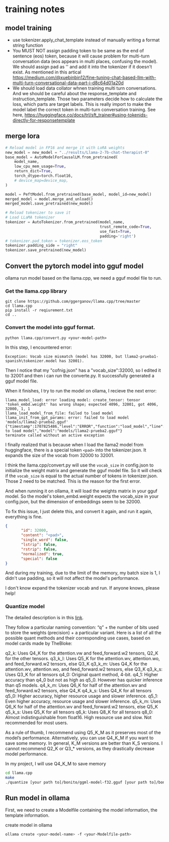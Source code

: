 # training notes

## model training

- use tokenizer.apply_chat_template instead of manually writing a format string function
- You MUST NOT assign padding token to be same as the end of sentence (eos) token, because it will cause problem for multi-turn conversation data (eos appears in multi places, confusing the model). We should assign pad as '<pad>' and add it into the tokenizer if it doesn't exist. As mentioned in this artical https://medium.com/@xuebinbin12/fine-tuning-chat-based-llm-with-multi-turn-conversational-data-part-i-d8c64d01a20d
- We should load data collator whnen training multi turn conversations. And we should be careful about the response_template and instruction_template. Those two parameters decide how to calculate the loss, which parts are target labels. This is really import to make the model label the correct token in multi-turn conversation training. See here, https://huggingface.co/docs/trl/sft_trainer#using-tokenids-directly-for-responsetemplate

## merge lora

```python
# Reload model in FP16 and merge it with LoRA weights
new_model = new_model = "../results/Llama-2-7b-chat-therapist-0"
base_model = AutoModelForCausalLM.from_pretrained(
    model_name,
    low_cpu_mem_usage=True,
    return_dict=True,
    torch_dtype=torch.float16,
    # device_map=device_map,
)

model = PeftModel.from_pretrained(base_model, model_id=new_model)
merged_model = model.merge_and_unload()
merged_model.save_pretrained(new_model)

# Reload tokenizer to save it
# Load LLaMA tokenizer
tokenizer = AutoTokenizer.from_pretrained(model_name, 
                                          trust_remote_code=True,
                                          use_fast=True, 
                                          padding='right')
# tokenizer.pad_token = tokenizer.eos_token
tokenizer.padding_side = "right"
tokenizer.save_pretrained(new_model)

```



## Convert the pytorch model into gguf model

ollama run model based on the llama.cpp, we need a gguf model file to run.


### Get the llama.cpp library

```
git clone https://github.com/ggerganov/llama.cpp/tree/master
cd llama.cpp
pip install -r reqiurement.txt
cd ..
```

### Convert the model into gguf format.

```
python llama.cpp/convert.py <your-model-path>
```

In this step, I encountered error:


```
Exception: Vocab size mismatch (model has 32000, but llama2-prueba1-spanish\tokenizer.model has 32001).
```

Then I notice that my "cofnig.json" has a "vocab_size":32000, so I edited it to 32001 and then i can run the converte.py. It successfully generated a gguf model file.

When it finishes, I try to run the model on ollama, I recieve the next error:

```
llama_model_load: error loading model: create_tensor: tensor 'token_embd.weight' has wrong shape; expected 4096, 32001, got 4096, 32000, 1, 1
llama_load_model_from_file: failed to load model
llama_init_from_gpt_params: error: failed to load model 'models/llama2-prueba2.gguf'
{"timestamp":1707825486,"level":"ERROR","function":"load_model","line":599,"message":"unable to load model","model":"models/llama2-prueba2.gguf"}
terminate called without an active exception
```

I finally realized that is because when I load the llama2 model from huggingface, there is a special token `<pad>` into the tokenizer.json. It expands the size of the vocab from 32000 to 32001. 

I think the llama.cpp/convert.py will use the `vocab_size` in config.json to initialize the weight matrix and generate the gguf model file. So it will check if the `vocab_size` is equal to the actual number of tokens in tokenizer.json. Those 2 need to be matched. This is the reason for the first error.

And when running it on ollama, it will load the weights matrix in your gguf model. So the model's token_embd.weight expects the vocab_size in your config.json, but the dimension of embeddings seem to be 32000.

To fix this issue, I just delete this, and convert it again, and run it again, everything is fine. 

```json
{
       "id": 32000,
       "content": "<pad>",
       "single_word": false,
       "lstrip": false,
       "rstrip": false,
       "normalized": true,
       "special": false
}
```

And during my training, due to the limit of the memory, my batch size is 1, I didn't use padding, so it will not affect the model's performance.

I don't know expand the tokenizer vocab and run. If anyone knows, please help!


### Quantize model

The detailed description is in this [link](https://mlabonne.github.io/blog/posts/Quantize_Llama_2_models_using_ggml.html).

 They follow a particular naming convention: “q” + the number of bits used to store the weights (precision) + a particular variant. Here is a list of all the possible quant methods and their corresponding use cases, based on model cards made by TheBloke:

q2_k: Uses Q4_K for the attention.vw and feed_forward.w2 tensors, Q2_K for the other tensors.
q3_k_l: Uses Q5_K for the attention.wv, attention.wo, and feed_forward.w2 tensors, else Q3_K
q3_k_m: Uses Q4_K for the attention.wv, attention.wo, and feed_forward.w2 tensors, else Q3_K
q3_k_s: Uses Q3_K for all tensors
q4_0: Original quant method, 4-bit.
q4_1: Higher accuracy than q4_0 but not as high as q5_0. However has quicker inference than q5 models.
q4_k_m: Uses Q6_K for half of the attention.wv and feed_forward.w2 tensors, else Q4_K
q4_k_s: Uses Q4_K for all tensors
q5_0: Higher accuracy, higher resource usage and slower inference.
q5_1: Even higher accuracy, resource usage and slower inference.
q5_k_m: Uses Q6_K for half of the attention.wv and feed_forward.w2 tensors, else Q5_K
q5_k_s: Uses Q5_K for all tensors
q6_k: Uses Q8_K for all tensors
q8_0: Almost indistinguishable from float16. High resource use and slow. Not recommended for most users.

As a rule of thumb, I recommend using Q5_K_M as it preserves most of the model’s performance. Alternatively, you can use Q4_K_M if you want to save some memory. In general, K_M versions are better than K_S versions. I cannot recommend Q2_K or Q3_* versions, as they drastically decrease model performance.

In my project, I will use Q4_K_M to save memory

```bash
cd llama.cpp
make
./quantize [your path to]/bonito/ggml-model-f32.gguf [your path to]/bonito/ggml-model-f32.gguf-Q4_K_M.gguf Q4_K_M
```

## Run model in ollama

First, we need to create a Modelfile containing the model information, the template information.

create model in ollama

```bash
ollama create <your-model-name> -f <your-Modelfile-path>
```






